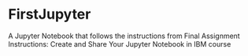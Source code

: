 # FirstJupyter
A Jupyter Notebook that follows the instructions from Final Assignment Instructions: Create and Share Your Jupyter Notebook in IBM course
